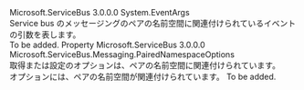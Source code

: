 <Type Name="PairedNamespaceEventArgs" FullName="Microsoft.ServiceBus.Messaging.PairedNamespaceEventArgs">
  <TypeSignature Language="C#" Value="public class PairedNamespaceEventArgs : EventArgs" />
  <TypeSignature Language="ILAsm" Value=".class public auto ansi beforefieldinit PairedNamespaceEventArgs extends System.EventArgs" />
  <TypeSignature Language="DocId" Value="T:Microsoft.ServiceBus.Messaging.PairedNamespaceEventArgs" />
  <TypeSignature Language="VB.NET" Value="Public Class PairedNamespaceEventArgs&#xA;Inherits EventArgs" />
  <TypeSignature Language="F#" Value="type PairedNamespaceEventArgs = class&#xA;    inherit EventArgs" />
  <AssemblyInfo>
    <AssemblyName>Microsoft.ServiceBus</AssemblyName>
    <AssemblyVersion>3.0.0.0</AssemblyVersion>
  </AssemblyInfo>
  <Base>
    <BaseTypeName>System.EventArgs</BaseTypeName>
  </Base>
  <Interfaces />
  <Docs>
    <summary>Service bus のメッセージングのペアの名前空間に関連付けられているイベントの引数を表します。</summary>
    <remarks>To be added.</remarks>
  </Docs>
  <Members>
    <Member MemberName="Options">
      <MemberSignature Language="C#" Value="public Microsoft.ServiceBus.Messaging.PairedNamespaceOptions Options { get; }" />
      <MemberSignature Language="ILAsm" Value=".property instance class Microsoft.ServiceBus.Messaging.PairedNamespaceOptions Options" />
      <MemberSignature Language="DocId" Value="P:Microsoft.ServiceBus.Messaging.PairedNamespaceEventArgs.Options" />
      <MemberSignature Language="VB.NET" Value="Public ReadOnly Property Options As PairedNamespaceOptions" />
      <MemberSignature Language="F#" Value="member this.Options : Microsoft.ServiceBus.Messaging.PairedNamespaceOptions" Usage="Microsoft.ServiceBus.Messaging.PairedNamespaceEventArgs.Options" />
      <MemberType>Property</MemberType>
      <AssemblyInfo>
        <AssemblyName>Microsoft.ServiceBus</AssemblyName>
        <AssemblyVersion>3.0.0.0</AssemblyVersion>
      </AssemblyInfo>
      <ReturnValue>
        <ReturnType>Microsoft.ServiceBus.Messaging.PairedNamespaceOptions</ReturnType>
      </ReturnValue>
      <Docs>
        <summary>取得または設定のオプションは、ペアの名前空間に関連付けられています。</summary>
        <value>オプションには、ペアの名前空間が関連付けられています。</value>
        <remarks>To be added.</remarks>
      </Docs>
    </Member>
  </Members>
</Type>
